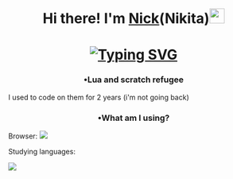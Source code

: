 <h1 align="center"> Hi there! I'm <a href="https://yandex.ru/games/app/310678#app-id=310678&catalog-session-uid=catalog-674c70d2-cd9f-5fc0-80d6-d450b4ffe5cf-1737172680506-aee3&rtx-reqid=2604063885497011325&pos=%7B%22listType%22%3A%22suggested%22%2C%22tabCategory%22%3A%22search%22%7D&redir-data=%7B%22block%22%3A%22search%22%2C%22block_index%22%3A0%2C%22card%22%3A%22adaptive_recommended_new%22%2C%22col%22%3A0%2C%22first_screen%22%3A1%2C%22page%22%3A%22search%22%2C%22rn%22%3A649898842%2C%22row%22%3A0%2C%22rtx_reqid%22%3A%225439345684848676426%22%2C%22same_block_index%22%3A0%2C%22wrapper%22%3A%22grid-list%22%2C%22request_id%22%3A%221737172686774927-16848048414826094298-arhf2olmjktkuc3e-BAL%22%2C%22http_ref%22%3A%22https%253A%252F%252Fyandex.ru%252Fgames%252Fsearch%253Fquery%253D%2525D0%2525BF%2525D0%2525B8%2525D1%252582%2525D0%2525BE%2525D0%2525BD%22%7D&search_query=%D0%BF%D0%B8%D1%82%D0%BE%D0%BD" target="_blank"> Nick</a>(Nikita)<img src= "https://media3.giphy.com/media/v1.Y2lkPTc5MGI3NjExd2RsanVpeTh6dHVjNXJuYzd2b3MzcG4zZ3VuYWN2eG9zZ3QwN2tubCZlcD12MV9pbnRlcm5hbF9naWZfYnlfaWQmY3Q9Zw/TpsuCxwsNH8gatbpR5/giphy.gif" height = "30" width = "30"/></h1>
<h1 align = "center"><a href="https://git.io/typing-svg"><img src="https://readme-typing-svg.herokuapp.com?font=Fira+Code&pause=500&width=630&lines=Learning+Python+and+Kotlin+is+so+hard+(really+bruhh);Like+literally%2C+i+can't+with+these+languages+already" alt="Typing SVG" /></a></h1>
<h3 align = "center">•Lua and scratch refugee</h3>
I used to code on them for 2 years (i'm not going back)
<h3 align = "center">•What am I using?</h3>
Browser: 

<img src = "https://img.shields.io/badge/Google%20Chrome-4285F4?style=for-the-badge&logo=GoogleChrome&logoColor=white">

Studying languages: 

<img src = "https://img.shields.io/badge/Duolingo-%234DC730.svg?style=for-the-badge&logo=Duolingo&logoColor=white">
